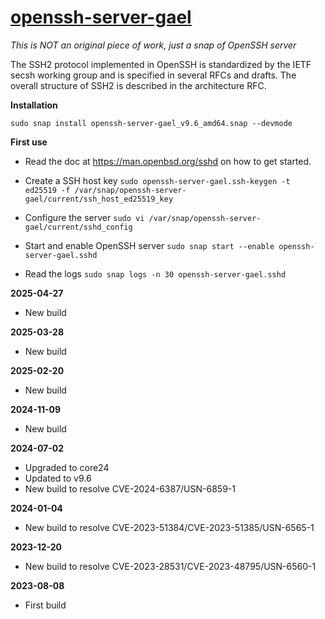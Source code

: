 # [openssh-server-gael](https://snapcraft.io/openssh-server-gael)

_This is NOT an original piece of work, just a snap of OpenSSH server_

The SSH2 protocol implemented in OpenSSH is standardized by the IETF secsh working group and is specified in several RFCs and drafts. The overall structure of SSH2 is described in the architecture RFC.

**Installation**

`sudo snap install openssh-server-gael_v9.6_amd64.snap --devmode`

**First use**

* Read the doc at https://man.openbsd.org/sshd on how to get started.

* Create a SSH host key
`sudo openssh-server-gael.ssh-keygen -t ed25519 -f /var/snap/openssh-server-gael/current/ssh_host_ed25519_key`

* Configure the server
`sudo vi /var/snap/openssh-server-gael/current/sshd_config`

* Start and enable OpenSSH server
`sudo snap start --enable openssh-server-gael.sshd`

* Read the logs
`sudo snap logs -n 30 openssh-server-gael.sshd`

**2025-04-27**

* New build

**2025-03-28**

* New build

**2025-02-20**

* New build

**2024-11-09**

* New build

**2024-07-02**

* Upgraded to core24
* Updated to v9.6
* New build to resolve CVE-2024-6387/USN-6859-1

**2024-01-04**

* New build to resolve CVE-2023-51384/CVE-2023-51385/USN-6565-1

**2023-12-20**

* New build to resolve CVE-2023-28531/CVE-2023-48795/USN-6560-1

**2023-08-08**

* First build
